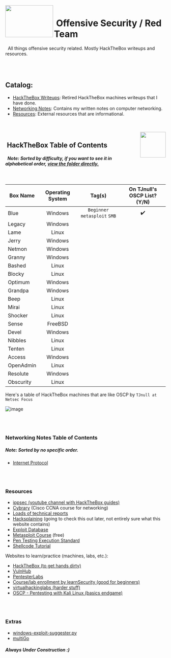 <!--- KALI ICON AND HEADER INFORMATION -->
<img align="left" width="150" height="100" src="https://user-images.githubusercontent.com/41026969/85939153-3dab2480-b8e1-11ea-8907-12532a36e4be.png"> 

# &nbsp;Offensive Security / Red Team
&nbsp;&nbsp;All things offensive security related. Mostly HackTheBox writeups and resources.



<!--- COUPLE NEW LINES FOR STYLING-->
<br>
<br>



<!--- TABLE OF CONTENTS-->
## Catalog:
* [HackTheBox Writeups](https://github.com/BurntxNoodle/RedTeam#HackTheBox-Table-of-Contents): Retired HackTheBox machines writeups that I have done. 
* [Networking Notes](https://github.com/BurntxNoodle/RedTeam#Networking-Notes-Table-of-Contents): Contains my written notes on computer networking.
* [Resources](https://github.com/BurntxNoodle/RedTeam#resources): External resources that are informational.



<!--- COUPLE NEW LINES FOR STYLING-->
<br>
<br>



<!--- HACKTHEBOX TABLE OF CONTENTS -->
<img align="right" width="80" height="80" src="https://user-images.githubusercontent.com/41026969/85939314-3a646880-b8e2-11ea-96ad-3155aeaf5cab.png"> 

## &nbsp;HackTheBox Table of Contents
##### &nbsp;&nbsp;Note: Sorted by difficulty, if you want to see it in alphabetical order, [view the folder directly.](https://github.com/BurntxNoodle/RedTeam/tree/master/HackTheBox%20Writeups)
<br>

| Box Name  | Operating System |                   Tag(s)                  | On TJnull's OSCP List? (Y/N) |
|-----------|:----------------:|:-----------------------------------------:|:----------------------------:|
| Blue      |      Windows     | ```Beginner``` ```metasploit``` ```SMB``` |               ✔️              |
| Legacy    |      Windows     |                                           |                              |
| Lame      |       Linux      |                                           |                              |
| Jerry     |      Windows     |                                           |                              |
| Netmon    |      Windows     |                                           |                              |
| Granny    |      Windows     |                                           |                              |
| Bashed    |       Linux      |                                           |                              |
| Blocky    |       Linux      |                                           |                              |
| Optimum   |      Windows     |                                           |                              |
| Grandpa   |      Windows     |                                           |                              |
| Beep      |       Linux      |                                           |                              |
| Mirai     |       Linux      |                                           |                              |
| Shocker   |       Linux      |                                           |                              |
| Sense     |      FreeBSD     |                                           |                              |
| Devel     |      Windows     |                                           |                              |
| Nibbles   |       Linux      |                                           |                              |
| Tenten    |       Linux      |                                           |                              |
| Access    |      Windows     |                                           |                              |
| OpenAdmin |       Linux      |                                           |                              |
| Resolute  |      Windows     |                                           |                              |
| Obscurity |       Linux      |                                           |                              |

Here's a table of HackTheBox machines that are like OSCP by ```TJnull at Netsec Focus```

![image](https://user-images.githubusercontent.com/41026969/72957460-a52cd900-3d71-11ea-965a-2b6ef31feaf4.png)



<!--- COUPLE NEW LINES FOR STYLING-->
<br>
<br>



### Networking Notes Table of Contents
##### Note: Sorted by no specific order.
- [Internet Protocol](https://github.com/BurntxNoodle/RedTeam/blob/master/Networking%20Notes/Internet%20Protocol.md)



<!--- COUPLE NEW LINES FOR STYLING-->
<br>
<br>



### Resources
- [ippsec (youtube channel with HackTheBox guides)](https://www.youtube.com/channel/UCa6eh7gCkpPo5XXUDfygQQA)
- [Cybrary](https://www.cybrary.it/) (Cisco CCNA course for networking)
- [Loads of technical reports](https://github.com/juliocesarfort/public-pentesting-reports)
- [Hacksplaining](https://www.hacksplaining.com/) (going to check this out later, not entirely sure what this website contains)
- [Exploit Database](https://www.exploit-db.com/)
- [Metasploit Course](https://www.offensive-security.com/metasploit-unleashed/) (free)
- [Pen Testing Execution Standard](http://www.pentest-standard.org/index.php/Main_Page) 
- [Shellcode Tutorial](http://www.vividmachines.com/shellcode/shellcode.html)

Websites to learn/practice (machines, labs, etc.):
- [HackTheBox (to get hands dirty)](https://www.hackthebox.eu/)
- [VulnHub](https://www.vulnhub.com/)
- [PentesterLabs](https://pentesterlab.com/)
- [Course/lab enrollment by learnSecurity (good for beginners)](https://www.elearnsecurity.com/course/penetration_testing_student/)
- [virtualhackinglabs (harder stuff)](https://www.virtualhackinglabs.com/labs/penetration-testing-lab/)
- [OSCP - Pentesting with Kali Linux (basics endgame)](https://www.offensive-security.com/information-security-training/penetration-testing-training-kali-linux/)




<!--- COUPLE NEW LINES FOR STYLING-->
<br>
<br>



### Extras
- [windows-exploit-suggester.py](https://github.com/GDSSecurity/Windows-Exploit-Suggester)
- [multiGo](https://github.com/BurntxNoodle/RedTeam/tree/master/multiGo)

##### Always Under Construction :) 
